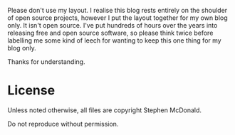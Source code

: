Please don't use my layout. I realise this blog rests entirely on the shoulder of 
open source projects, however I put the layout together for my own blog only. It 
isn't open source. I've put hundreds of hours over the years into releasing free 
and open source software, so please think twice before labelling me some kind of 
leech for wanting to keep this one thing for my blog only.

Thanks for understanding.

# License

Unless noted otherwise, all files are copyright Stephen McDonald. 

Do not reproduce without permission.

